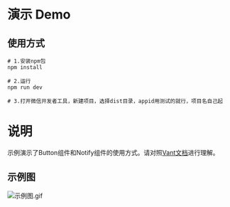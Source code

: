 # 演示 Demo

## 使用方式

```
# 1.安装npm包
npm install

# 2.运行
npm run dev

# 3.打开微信开发者工具，新建项目，选择dist目录，appid用测试的就行，项目名自己起

```
# 说明

示例演示了Button组件和Notify组件的使用方式。请对照[Vant文档](https://youzan.github.io/vant-weapp/#/notify)进行理解。

## 示例图

![示例图.gif](https://i.loli.net/2018/09/02/5b8aca4203895.gif)
